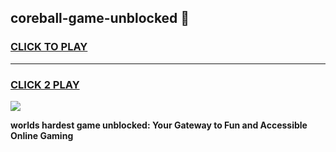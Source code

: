 
## coreball-game-unblocked 👋
<h3>
<a href="https://premium.freeplayer.one?title=coreball-game-unblocked&ref=14F">CLICK TO PLAY</a></h3>
<hr>

<h3>
<a href="https://premium.freeplayer.one?title=coreball-game-unblocked&ref=14F">CLICK 2 PLAY</a>
  
</h3>

<a href="https://premium.freeplayer.one?title=coreball-game-unblocked&ref=12F/"><img src="https://clearcache.store/games.png"></a>


**worlds hardest game unblocked: Your Gateway to Fun and Accessible Online Gaming**
